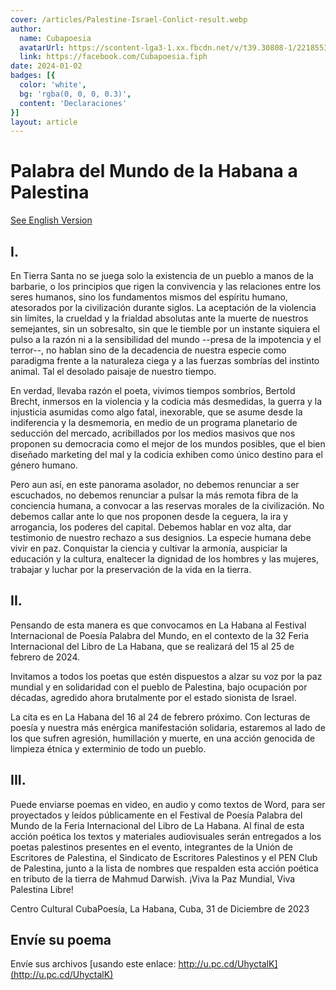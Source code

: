 ```yaml
---
cover: /articles/Palestine-Israel-Conlict-result.webp
author:
  name: Cubapoesia
  avatarUrl: https://scontent-lga3-1.xx.fbcdn.net/v/t39.30808-1/221855325_213580464104114_5310972818283898707_n.jpg?stp=c0.0.200.200a_dst-jpg&_nc_cat=106&ccb=1-7&_nc_sid=596444&_nc_ohc=8FlejUThMvEAX-eEmuN&_nc_ht=scontent-lga3-1.xx&oh=00_AfBPfBHgHnHsJyrsBqBLhjZ4pNOCteLzrhM11_z0ZEHuyg&oe=659A2AF8
  link: https://facebook.com/Cubapoesia.fiph
date: 2024-01-02
badges: [{
  color: 'white',
  bg: 'rgba(0, 0, 0, 0.3)',
  content: 'Declaraciones'
}]
layout: article
---
```


# Palabra del Mundo de la Habana a Palestina
[See English Version](declaration-habana-palestina)
## I.

En Tierra Santa no se juega solo la existencia de un pueblo a manos de la barbarie, o los principios que rigen la convivencia y las relaciones entre los seres humanos, sino los fundamentos mismos del espíritu humano, atesorados por la civilización durante siglos. La aceptación de la violencia sin límites, la crueldad y la frialdad absolutas ante la muerte de nuestros semejantes, sin un sobresalto, sin que le tiemble por un instante siquiera el pulso a la razón ni a la sensibilidad del mundo --presa de la impotencia y el terror--, no hablan sino de la decadencia de nuestra especie como paradigma frente a la naturaleza ciega y a las fuerzas sombrías del instinto animal. Tal el desolado paisaje de nuestro tiempo.

En verdad, llevaba razón el poeta, vivimos tiempos sombríos, Bertold Brecht, inmersos en la violencia y la codicia más desmedidas, la guerra y la injusticia asumidas como algo fatal, inexorable, que se asume desde la indiferencia y la desmemoria, en medio de un  programa planetario de seducción del mercado, acribillados por los medios masivos que nos proponen su democracia como el mejor de los mundos posibles, que el bien diseñado marketing del mal y la codicia exhiben como único destino para el género humano. 

Pero aun así, en este panorama asolador, no debemos renunciar a ser escuchados, no debemos renunciar a pulsar la más remota fibra de la conciencia humana, a convocar a las reservas morales de la civilización. No debemos callar ante lo que nos proponen desde la ceguera, la ira y arrogancia, los poderes del capital. Debemos hablar en voz alta, dar testimonio de nuestro rechazo a sus designios. La especie humana debe vivir en paz. Conquistar la ciencia y cultivar la armonía, auspiciar la educación y la cultura, enaltecer la dignidad de los hombres y las mujeres, trabajar y luchar por la preservación de la vida en la tierra.              

## II.

Pensando de esta manera es que convocamos en La Habana al Festival Internacional de Poesía Palabra del Mundo, en el contexto de la 32 Feria Internacional del Libro de La Habana, que se realizará del 15 al 25 de febrero de 2024.

Invitamos a todos los poetas que estén dispuestos a alzar su voz por la paz mundial y en solidaridad con el pueblo de Palestina, bajo ocupación por décadas, agredido ahora brutalmente por el estado sionista de Israel.

La cita es en La Habana del 16 al 24 de febrero próximo. Con lecturas de poesía y nuestra más enérgica manifestación solidaria, estaremos al lado de los que sufren agresión, humillación y muerte, en una acción genocida de limpieza étnica y exterminio de todo un pueblo.

## III.

Puede enviarse poemas en video, en audio y como textos de Word, para ser proyectados y leídos públicamente en el Festival de Poesía Palabra del Mundo de la Feria Internacional del Libro de La Habana. Al final de esta acción poética los textos y materiales audiovisuales serán entregados a los poetas palestinos presentes en el evento, integrantes de la Unión de Escritores de Palestina, el Sindicato de Escritores Palestinos y el PEN Club de Palestina, junto a la lista de nombres que respalden esta acción poética en tributo de la tierra de Mahmud Darwish.
¡Viva la Paz Mundial, Viva Palestina Libre! 

Centro Cultural CubaPoesía, La Habana, Cuba, 31 de Diciembre de 2023

## Envíe su poema
Envíe sus archivos [usando este enlace: http://u.pc.cd/UhyctalK](http://u.pc.cd/UhyctalK)